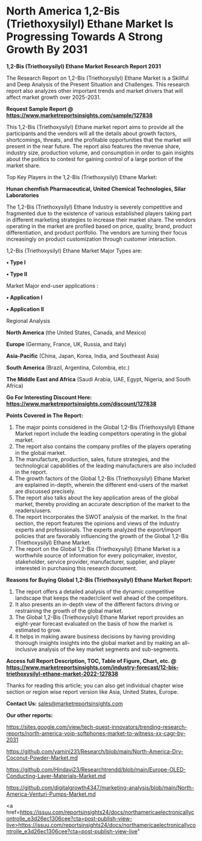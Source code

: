 # North America 1,2-Bis (Triethoxysilyl) Ethane Market Is Progressing Towards A Strong Growth By 2031

<strong>1,2-Bis (Triethoxysilyl) Ethane Market Research Report 2031</strong>

The Research Report on 1,2-Bis (Triethoxysilyl) Ethane Market is a Skillful and Deep Analysis of the Present Situation and Challenges. This research report also analyzes other important trends and market drivers that will affect market growth over 2025-2031.

<strong>Request Sample Report @ <a href=https://www.marketreportsinsights.com/sample/127838>https://www.marketreportsinsights.com/sample/127838</a></strong>

This 1,2-Bis (Triethoxysilyl) Ethane market report aims to provide all the participants and the vendors will all the details about growth factors, shortcomings, threats, and the profitable opportunities that the market will present in the near future. The report also features the revenue share, industry size, production volume, and consumption in order to gain insights about the politics to contest for gaining control of a large portion of the market share.

Top Key Players in the 1,2-Bis (Triethoxysilyl) Ethane Market:

<strong>Hunan chemfish Pharmaceutical, United Chemical Technologies, Silar Laboratories</strong>

The 1,2-Bis (Triethoxysilyl) Ethane Industry is severely competitive and fragmented due to the existence of various established players taking part in different marketing strategies to increase their market share. The vendors operating in the market are profiled based on price, quality, brand, product differentiation, and product portfolio. The vendors are turning their focus increasingly on product customization through customer interaction.

1,2-Bis (Triethoxysilyl) Ethane Market Major Types are:

<strong>• Type I

• Type II</strong>

Market Major end-user applications :

<strong>• Application I

• Application II</strong>

Regional Analysis

</u><strong><b>North America</b></strong> (the United States, Canada, and Mexico)

<strong><b>Europe </b></strong>(Germany, France, UK, Russia, and Italy)

<strong><b>Asia-Pacific</b></strong> (China, Japan, Korea, India, and Southeast Asia)

<strong><b>South America</b></strong> (Brazil, Argentina, Colombia, etc.)

<strong><b>The Middle East and Africa</b></strong> (Saudi Arabia, UAE, Egypt, Nigeria, and South Africa)

<strong>Go For Interesting Discount Here: <a href=https://www.marketreportsinsights.com/discount/127838>https://www.marketreportsinsights.com/discount/127838</a></strong>

<strong>Points Covered in The Report:</strong>
<ol>
  <li>The major points considered in the Global 1,2-Bis (Triethoxysilyl) Ethane Market report include the leading competitors operating in the global market.</li>
  <li>The report also contains the company profiles of the players operating in the global market.</li>
  <li>The manufacture, production, sales, future strategies, and the technological capabilities of the leading manufacturers are also included in the report.</li>
  <li>The growth factors of the Global 1,2-Bis (Triethoxysilyl) Ethane Market are explained in-depth, wherein the different end-users of the market are discussed precisely.</li>
  <li>The report also talks about the key application areas of the global market, thereby providing an accurate description of the market to the readers/users.</li>
  <li>The report incorporates the SWOT analysis of the market. In the final section, the report features the opinions and views of the industry experts and professionals. The experts analyzed the export/import policies that are favorably influencing the growth of the Global 1,2-Bis (Triethoxysilyl) Ethane Market.</li>
  <li>The report on the Global 1,2-Bis (Triethoxysilyl) Ethane Market is a worthwhile source of information for every policymaker, investor, stakeholder, service provider, manufacturer, supplier, and player interested in purchasing this research document.</li>
</ol>
<strong>Reasons for Buying Global 1,2-Bis (Triethoxysilyl) Ethane Market Report:</strong>

<ol>
  <li>The report offers a detailed analysis of the dynamic competitive landscape that keeps the reader/client well ahead of the competitors.</li>
  <li>It also presents an in-depth view of the different factors driving or restraining the growth of the global market.</li>
  <li>The Global 1,2-Bis (Triethoxysilyl) Ethane Market report provides an eight-year forecast evaluated on the basis of how the market is estimated to grow.</li>
  <li>It helps in making aware business decisions by having providing thorough insights insights into the global market and by making an all-inclusive analysis of the key market segments and sub-segments.</li>
</ol>
<strong>Access full Report Description, TOC, Table of Figure, Chart, etc. @ <a href=https://www.marketreportsinsights.com/industry-forecast/12-bis-triethoxysilyl-ethane-market-2022-127838>https://www.marketreportsinsights.com/industry-forecast/12-bis-triethoxysilyl-ethane-market-2022-127838</a></strong>


Thanks for reading this article; you can also get individual chapter wise section or region wise report version like Asia, United States, Europe.

<strong>Contact Us:</strong>
sales@marketreportsinsights.com

<strong>Our other reports:</strong>

<a href=https://sites.google.com/view/tech-quest-innovators/trending-research-reports/north-america-voip-softphones-market-to-witness-xx-cagr-by-2031>https://sites.google.com/view/tech-quest-innovators/trending-research-reports/north-america-voip-softphones-market-to-witness-xx-cagr-by-2031</a>

<a href=https://github.com/yamini231/Research/blob/main/North-America-Dry-Coconut-Powder-Market.md>https://github.com/yamini231/Research/blob/main/North-America-Dry-Coconut-Powder-Market.md</a>

<a href=https://github.com/Hindavi23/Researchtrendd/blob/main/Europe-OLED-Conducting-Layer-Materials-Market.md>https://github.com/Hindavi23/Researchtrendd/blob/main/Europe-OLED-Conducting-Layer-Materials-Market.md</a>

<a href=https://github.com/digitalgrowth4347/marketing-analysis/blob/main/North-America-Venturi-Pumps-Market.md>https://github.com/digitalgrowth4347/marketing-analysis/blob/main/North-America-Venturi-Pumps-Market.md</a>

<a href=https://issuu.com/reportsinsights24/docs/northamericaelectronicallycontrolle_e3d26ec1306cee?cta=post-publish-view-live>https://issuu.com/reportsinsights24/docs/northamericaelectronicallycontrolle_e3d26ec1306cee?cta=post-publish-view-live</a>"
